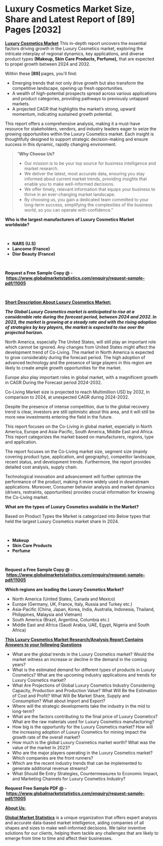 <h1>Luxury Cosmetics Market Size, Share and Latest Report of [89] Pages [2032]</h1>
<p><a href="https://www.globalmarketstatistics.com/market-reports/luxury-cosmetics-market-11005"><strong>Luxury Cosmetics Market</strong></a> This in-depth report uncovers the essential factors driving growth in the Luxury Cosmetics market, exploring the intricate interplay of regional dynamics, key applications, and diverse product types <strong>(Makeup, Skin Care Products, Perfume),</strong> that are expected to propel growth between 2024 and 2032.</p>
<p>Within these <strong>[89]</strong> pages, you'll find:</p>
<ul>
<li>Emerging trends that not only drive growth but also transform the competitive landscape, opening up fresh opportunities.</li>
<li>A wealth of high-potential prospects spread across various applications and product categories, providing pathways to previously untapped markets.</li>
<li>A projected CAGR that highlights the market&rsquo;s strong, upward momentum, indicating sustained growth potential.</li>
</ul>
<p>This report offers a comprehensive analysis, making it a must-have resource for stakeholders, vendors, and industry leaders eager to seize the growing opportunities within the Luxury Cosmetics market. Each insight is thoughtfully designed to support strategic decision-making and ensure success in this dynamic, rapidly changing environment.</p>
<blockquote class="">
<p>&ldquo;<strong>Why Choose Us? </strong></p>
<ul>
<li>Our mission is to be your top source for business intelligence and market research.</li>
<li>We deliver the latest, most accurate data, ensuring you stay informed about current market trends, providing insights that enable you to make well-informed decisions.</li>
<li>We offer timely, relevant information that equips your business to thrive in an ever-changing market landscape.</li>
<li>By choosing us, you gain a dedicated team committed to your long-term success, simplifying the complexities of the business world, so you can operate with confidence.&rdquo;</li>
</ul>
</blockquote>
<p><strong>Who is the largest manufacturers of Luxury Cosmetics Market worldwide?</strong></p>
<p>&nbsp;</p>
<ul>
<li><strong>NARS (U.S)</strong></li>
<li><strong>Lancome (France)</strong></li>
<li><strong>Dior Beauty (France)</strong></li>
</ul>
<p>&nbsp;</p>
<p><strong>Request a Free Sample Copy @ -&nbsp;</strong><a href="https://www.globalmarketstatistics.com/enquiry/request-sample-pdf/11005"><strong>https://www.globalmarketstatistics.com/enquiry/request-sample-pdf/11005</strong></a></p>
<p>&nbsp;</p>
<p><strong><u>Short Description About Luxury Cosmetics Market:</u></strong></p>
<p><strong><em>The Global Luxury Cosmetics market is anticipated to rise at a considerable rate during the forecast period, between 2024 and 2032. In 2023, the market is growing at a steady rate and with the rising adoption of strategies by key players, the market is expected to rise over the projected horizon.</em></strong></p>
<p>North America, especially The United States, will still play an important role which cannot be ignored. Any changes from United States might affect the development trend of Co-Living. The market in North America is expected to grow considerably during the forecast period. The high adoption of advanced technology and the presence of large players in this region are likely to create ample growth opportunities for the market.</p>
<p>Europe also play important roles in global market, with a magnificent growth in CAGR During the Forecast period 2024-2032.</p>
<p>Co-Living Market size is projected to reach Multimillion USD by 2032, In comparison to 2024, at unexpected CAGR during 2024-2032.</p>
<p>Despite the presence of intense competition, due to the global recovery trend is clear, investors are still optimistic about this area, and it will still be more new investments entering the field in the future.</p>
<p>This report focuses on the Co-Living in global market, especially in North America, Europe and Asia-Pacific, South America, Middle East and Africa. This report categorizes the market based on manufacturers, regions, type and application.</p>
<p>The report focuses on the Co-Living market size, segment size (mainly covering product type, application, and geography), competitor landscape, recent status, and development trends. Furthermore, the report provides detailed cost analysis, supply chain.</p>
<p>Technological innovation and advancement will further optimize the performance of the product, making it more widely used in downstream applications. Moreover, Consumer behavior analysis and market dynamics (drivers, restraints, opportunities) provides crucial information for knowing the Co-Living market.</p>
<p><strong>What are the types of Luxury Cosmetics available in the Market?</strong></p>
<p>Based on Product Types the Market is categorized into Below types that held the largest Luxury Cosmetics market share In 2024.</p>
<p>&nbsp;</p>
<ul>
<li><strong>Makeup</strong></li>
<li><strong>Skin Care Products</strong></li>
<li><strong>Perfume</strong></li>
</ul>
<p>&nbsp;</p>
<p><strong>Request a Free Sample Copy @</strong>&nbsp;-&nbsp;<a href="https://www.globalmarketstatistics.com/enquiry/request-sample-pdf/11005"><strong>https://www.globalmarketstatistics.com/enquiry/request-sample-pdf/11005</strong></a></p>
<p><strong>Which regions are leading the Luxury Cosmetics Market?</strong></p>
<ul>
<li>North America (United States, Canada and Mexico)</li>
<li>Europe (Germany, UK, France, Italy, Russia and Turkey etc.)</li>
<li>Asia-Pacific (China, Japan, Korea, India, Australia, Indonesia, Thailand, Philippines, Malaysia and Vietnam)</li>
<li>South America (Brazil, Argentina, Columbia etc.)</li>
<li>Middle East and Africa (Saudi Arabia, UAE, Egypt, Nigeria and South Africa)</li>
</ul>
<p><strong><u>This Luxury Cosmetics Market Research/Analysis Report Contains Answers to your following Questions</u></strong></p>
<ul>
<li>What are the global trends in the Luxury Cosmetics market? Would the market witness an increase or decline in the demand in the coming years?</li>
<li>What is the estimated demand for different types of products in Luxury Cosmetics? What are the upcoming industry applications and trends for Luxury Cosmetics market?</li>
<li>What Are Projections of Global Luxury Cosmetics Industry Considering Capacity, Production and Production Value? What Will Be the Estimation of Cost and Profit? What Will Be Market Share, Supply and Consumption? What about Import and Export?</li>
<li>Where will the strategic developments take the industry in the mid to long-term?</li>
<li>What are the factors contributing to the final price of Luxury Cosmetics? What are the raw materials used for Luxury Cosmetics manufacturing?</li>
<li>How big is the opportunity for the Luxury Cosmetics market? How will the increasing adoption of Luxury Cosmetics for mining impact the growth rate of the overall market?</li>
<li>How much is the global Luxury Cosmetics market worth? What was the value of the market In 2023?</li>
<li>Who are the major players operating in the Luxury Cosmetics market? Which companies are the front runners?</li>
<li>Which are the recent industry trends that can be implemented to generate additional revenue streams?</li>
<li>What Should Be Entry Strategies, Countermeasures to Economic Impact, and Marketing Channels for Luxury Cosmetics Industry?</li>
</ul>
<p><strong>Request Free Sample PDF @ -&nbsp;</strong><a href="https://www.globalmarketstatistics.com/enquiry/request-sample-pdf/11005"><strong>https://www.globalmarketstatistics.com/enquiry/request-sample-pdf/11005</strong></a></p>
<p><strong><u>About Us:</u></strong></p>
<p><a href="https://www.globalmarketstatistics.com/"><strong>Global Market Statistics</strong></a>&nbsp;is a unique organization that offers expert analysis and accurate data-based market intelligence, aiding companies of all shapes and sizes to make well-informed decisions. We tailor inventive solutions for our clients, helping them tackle any challenges that are likely to emerge from time to time and affect their businesses.</p>